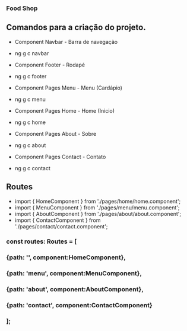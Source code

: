 ### Food Shop

## Comandos para a criação do projeto.
- Component Navbar - Barra de navegação
- ng g c navbar

- Component Footer - Rodapé
- ng g c footer

- Component Pages Menu - Menu (Cardápio)
- ng g c menu

- Component Pages Home - Home (Inicio)
- ng g c home

- Component Pages About - Sobre
- ng g c about

- Component Pages Contact - Contato
- ng g c contact

## Routes
- import { HomeComponent } from './pages/home/home.component';
- import { MenuComponent } from './pages/menu/menu.component';
- import { AboutComponent } from './pages/about/about.component';
- import { ContactComponent } from './pages/contact/contact.component';

### const routes: Routes = [
###  {path: '', component:HomeComponent},
###  {path: 'menu', component:MenuComponent},
###  {path: 'about', component:AboutComponent},
###  {path: 'contact', component:ContactComponent}
### ];



